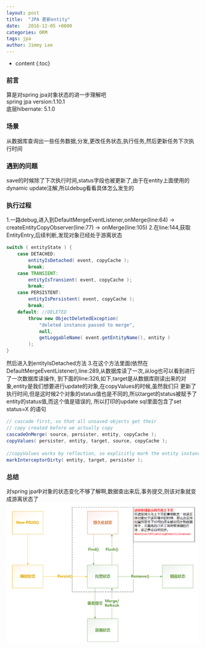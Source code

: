 ```yaml
---
layout: post
title:  "JPA 更新entity"
date:   2016-12-05 +0800
categories: ORM
tags: jpa
author: Jimmy Lee
---
```


* content
{:toc}

### 前言
算是对spring jpa对象状态的进一步理解吧  
spring jpa version:1.10.1  
底层hibernate: 5.1.0  

### 场景
从数据库查询出一些任务数据,分发,更改任务状态,执行任务,然后更新任务下次执行时间

### 遇到的问题
save的时候除了下次执行时间,status字段也被更新了,由于在entity上面使用的dynamic update注解,所以debug看看具体怎么发生的

### 执行过程
1.一路debug,进入到DefaultMergeEventListener,onMerge(line:64) -> createEntityCopyObserver(line:77) -> onMerge(line:105) 
2.在line:144,获取EntityEntry,后续判断,发现对象已经处于游离状态  
```java
switch ( entityState ) { 
	case DETACHED: 
		entityIsDetached( event, copyCache ); 
		break; 
	case TRANSIENT: 
		entityIsTransient( event, copyCache ); 
		break; 
	case PERSISTENT: 
		entityIsPersistent( event, copyCache ); 
		break; 
	default: //DELETED  
		throw new ObjectDeletedException( 
			"deleted instance passed to merge", 
			null, 
			getLoggableName( event.getEntityName(), entity ) 
		); 
} 
```
然后进入到entityIsDetached方法 
3.在这个方法里面(依然在DefaultMergeEventListener),line:289,从数据库读了一次,从log也可以看到进行了一次数据库读操作,
到下面的line:326,如下,target是从数据库刚读出来的对象,entity是我们想要进行update的对象,在copyValues的时候,虽然我们只
更新了执行时间,但是这时候2个对象的status值也是不同的,所以target的status被赋予了entity的status值,而这个值是错误的,
所以打印的update sql里面包含了set status=X 的语句  
```java
// cascade first, so that all unsaved objects get their 
// copy created before we actually copy 
cascadeOnMerge( source, persister, entity, copyCache ); 
copyValues( persister, entity, target, source, copyCache ); 
 
//copyValues works by reflection, so explicitly mark the entity instance dirty 
markInterceptorDirty( entity, target, persister ); 
```

### 总结
对spring jpa中对象的状态变化不够了解啊,数据查出来后,事务提交,则该对象就变成游离状态了 
![](images/spring-jpa-obj-status.png) 

